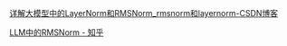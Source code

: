 [详解大模型中的LayerNorm和RMSNorm_rmsnorm和layernorm-CSDN博客](https://blog.csdn.net/star_nwe/article/details/145283201)

[LLM中的RMSNorm - 知乎](https://zhuanlan.zhihu.com/p/669463978)